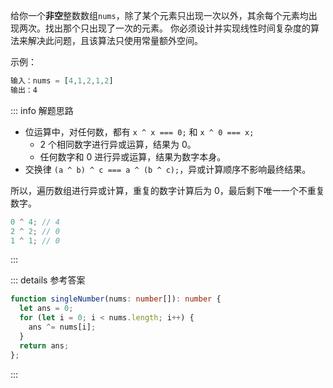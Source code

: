 给你一个**非空**整数数组`nums`，除了某个元素只出现一次以外，其余每个元素均出现两次。找出那个只出现了一次的元素。
你必须设计并实现线性时间复杂度的算法来解决此问题，且该算法只使用常量额外空间。

示例：

```js
输入：nums = [4,1,2,1,2]
输出：4
```

::: info 解题思路
- 位运算中，对任何数，都有 `x ^ x === 0;` 和 `x ^ 0 === x;`
  - 2 个相同数字进行异或运算，结果为 0。
  - 任何数字和 0 进行异或运算，结果为数字本身。
- 交换律 `(a ^ b) ^ c === a ^ (b ^ c);`，异或计算顺序不影响最终结果。

所以，遍历数组进行异或计算，重复的数字计算后为 0，最后剩下唯一一个不重复数字。

```js
0 ^ 4; // 4
2 ^ 2; // 0
1 ^ 1; // 0
```
:::


::: details 参考答案
```ts
function singleNumber(nums: number[]): number {
  let ans = 0;
  for (let i = 0; i < nums.length; i++) {
    ans ^= nums[i];
  }
  return ans;
};
```
:::
